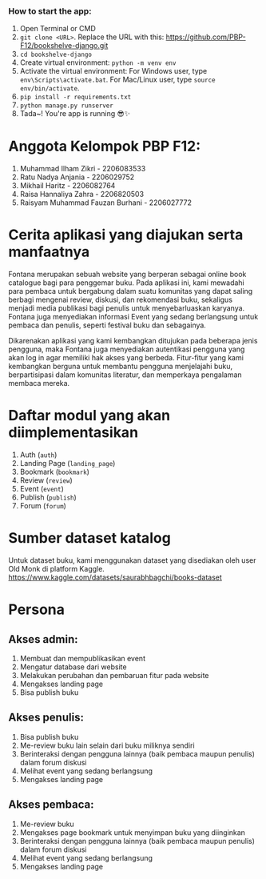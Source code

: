 ### How to start the app:

1. Open Terminal or CMD
2. `git clone <URL>`. Replace the URL with this: https://github.com/PBP-F12/bookshelve-django.git
3. `cd bookshelve-django`
4. Create virtual environment: `python -m venv env`
5. Activate the virtual environment: For Windows user, type `env\Scripts\activate.bat`. For Mac/Linux user, type `source env/bin/activate`.
6. `pip install -r requirements.txt`
7. `python manage.py runserver`
8. Tada~! You're app is running 😎✨

# Anggota Kelompok PBP F12:

1. Muhammad Ilham Zikri - 2206083533
2. Ratu Nadya Anjania - 2206029752
3. Mikhail Haritz - 2206082764
4. Raisa Hannaliya Zahra - 2206820503
5. Raisyam Muhammad Fauzan Burhani - 2206027772

# Cerita aplikasi yang diajukan serta manfaatnya

Fontana merupakan sebuah website yang berperan sebagai online book catalogue bagi para penggemar buku. Pada aplikasi ini, kami mewadahi para pembaca untuk bergabung dalam suatu komunitas yang dapat saling berbagi mengenai review, diskusi, dan rekomendasi buku, sekaligus menjadi media publikasi bagi penulis untuk menyebarluaskan karyanya. Fontana juga menyediakan informasi Event yang sedang berlangsung untuk pembaca dan penulis, seperti festival buku dan sebagainya.

Dikarenakan aplikasi yang kami kembangkan ditujukan pada beberapa jenis pengguna, maka Fontana juga menyediakan autentikasi pengguna yang akan log in agar memiliki hak akses yang berbeda. Fitur-fitur yang kami kembangkan berguna untuk membantu pengguna menjelajahi buku, berpartisipasi dalam komunitas literatur, dan memperkaya pengalaman membaca mereka.

# Daftar modul yang akan diimplementasikan

1. Auth (`auth`)
2. Landing Page (`landing_page`)
3. Bookmark (`bookmark`)
4. Review (`review`)
5. Event (`event`)
6. Publish (`publish`)
7. Forum (`forum`)

# Sumber dataset katalog

Untuk dataset buku, kami menggunakan dataset yang disediakan oleh user Old Monk di platform Kaggle.
https://www.kaggle.com/datasets/saurabhbagchi/books-dataset

# Persona

## Akses admin:

1. Membuat dan mempublikasikan event
2. Mengatur database dari website
3. Melakukan perubahan dan pembaruan fitur pada website
4. Mengakses landing page
5. Bisa publish buku

## Akses penulis:

1. Bisa publish buku
2. Me-review buku lain selain dari buku miliknya sendiri
3. Berinteraksi dengan pengguna lainnya (baik pembaca maupun penulis) dalam forum diskusi
4. Melihat event yang sedang berlangsung
5. Mengakses landing page

## Akses pembaca:

1. Me-review buku
2. Mengakses page bookmark untuk menyimpan buku yang diinginkan
3. Berinteraksi dengan pengguna lainnya (baik pembaca maupun penulis) dalam forum diskusi
4. Melihat event yang sedang berlangsung
5. Mengakses landing page

